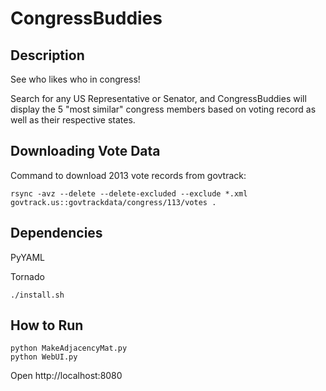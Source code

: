 CongressBuddies
===============

Description
-----------
See who likes who in congress!

Search for any US Representative or Senator, and CongressBuddies will display the 5 "most similar" congress members based on voting record as well as their respective states.

Downloading Vote Data
---------------------
Command to download 2013 vote records from govtrack:
    
    rsync -avz --delete --delete-excluded --exclude *.xml govtrack.us::govtrackdata/congress/113/votes .

Dependencies
------------
PyYAML

Tornado

    ./install.sh 

How to Run
----------
    python MakeAdjacencyMat.py
    python WebUI.py
Open http://localhost:8080
